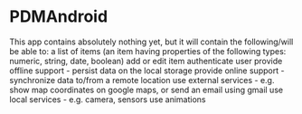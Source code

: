 # PDMAndroid
This app contains absolutely nothing yet, but it will contain the following/will be able to:
  a list of items (an item having properties of the following types: numeric, string, date, boolean)
  add or edit item
  authenticate user
  provide offline support - persist data on the local storage
  provide online support - synchronize data to/from a remote location
  use external services - e.g. show map coordinates on google maps, or send an email using gmail
  use local services - e.g. camera, sensors
  use animations

